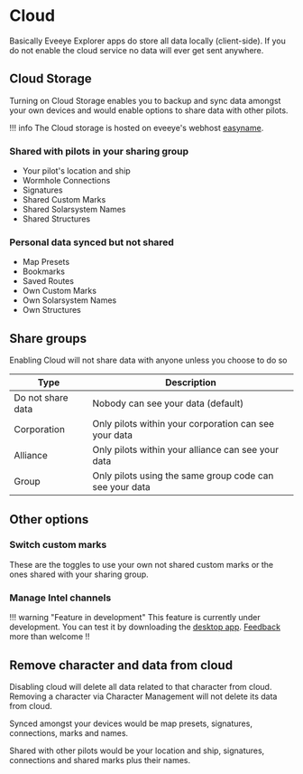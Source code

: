 # Cloud

Basically Eveeye Explorer apps do store all data locally (client-side). If you do not enable the cloud service no data will ever get sent anywhere.

## Cloud Storage
Turning on Cloud Storage enables you to backup and sync data amongst your own devices and would enable options to share data with other pilots.

!!! info
    The Cloud storage is hosted on eveeye's webhost [easyname](https://www.easyname.com/en).

### Shared with pilots in your sharing group
- Your pilot's location and ship
- Wormhole Connections
- Signatures
- Shared Custom Marks
- Shared Solarsystem Names
- Shared Structures
<!-- - Intel data via [Desktop App](https://eveeye.readthedocs.io/en/latest/desktop-app/) -->


### Personal data synced but not shared
 - Map Presets
 - Bookmarks
 - Saved Routes
 - Own Custom Marks
 - Own Solarsystem Names
 - Own Structures

## Share groups
Enabling Cloud will not share data with anyone unless you choose to do so

| Type | Description |
|--|--|
| Do not share data | Nobody can see your data (default)   |
| Corporation | Only pilots within your corporation can see your data   |
| Alliance | Only pilots within your alliance can see your data |
| Group | Only pilots using the same group code can see your data |

## Other options
### Switch custom marks
These are the toggles to use your own not shared custom marks or the ones shared with your sharing group.

### Manage Intel channels

!!! warning "Feature in development"
    This feature is currently under development. You can test it by downloading the [desktop app](https://eveeye.readthedocs.io/en/latest/desktop-app/). [Feedback](https://eveeye.readthedocs.io/en/latest/#Feedback) more than welcome !!
    
<!-- ### Share and Show K-K Connections
If enabled the connections you jump via K-K wormholes would get shared publically and you can see the wormholes other people using this option are sharing. 

!!! warning "Limitation"
    Only connections that got edited with a signature-code or wormhole-code will get shown. This is to avoid showing connections that get created by cyno-jumping or using jump-bridges. -->

## Remove character and data from cloud
Disabling cloud will delete all data related to that character from cloud.
Removing a character via Character Management will not delete its data from cloud.

Synced amongst your devices would be map presets, signatures, connections, marks and names.

Shared with other pilots would be your location and ship, signatures, connections and shared marks plus their names.

<!--stackedit_data:
eyJoaXN0b3J5IjpbLTE5MjkwOTc3OTAsLTM0NTQxMTk0NCwtND
A1Mjc2ODk3LC0xNjE2NDM3ODIxLDUwMTc2NTYzNSwtMTI0NDc5
NzYzMSwtMTQzMTI4MDg1MSw0MTc0OTM3OTYsLTE0MDA3MjU4OD
gsLTIzNTEzOTY1MiwxNjA0OTU1MTcxLC05MDMxNjk5MDFdfQ==

-->